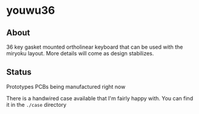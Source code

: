 # youwu36

## About
36 key gasket mounted ortholinear keyboard that can be used with the miryoku layout. More details will come as design stabilizes. 

## Status
Prototypes PCBs being manufactured right now

There is a handwired case available that I'm fairly happy with. You can find it in the `./case` directory
